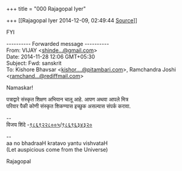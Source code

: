 +++
title = "000 Rajagopal Iyer"

+++
[[Rajagopal Iyer	2014-12-09, 02:49:44 [Source](https://groups.google.com/g/samskrita/c/dEjlWH-EDIc)]]



FYI  
  
  
---------- Forwarded message ----------  
From: VIJAY \<[shinde...@gmail.com]()\>  
Date: 2014-11-28 12:06 GMT+05:30  
Subject: Fwd: sanskrit  
To: Kishore Bhavsar \<[kishor....@pitambari.com]()\>, Ramchandra Joshi  
\<[ramchand...@rediffmail.com]()\>  
  
  
Namaskar!  
  
पत्राद्वारे संस्कृत शिक्षण अभियान चालू आहे. आपण अथवा आपले मित्र  
परिवार पैकी कोणी संस्कृत शिकण्यास इच्छुक असल्यास संपर्क करावा.  
  
--  
विजय शिंदे -[९८६९२२८००५](tel:(986)%20922-8005)/[९८६९६३४३२०](tel:(986)%20963-4320)  
  
  
  
--  
aa no bhadraaH kratavo yantu vishvataH  
(Let auspicious come from the Universe)  
  
Rajagopal  

